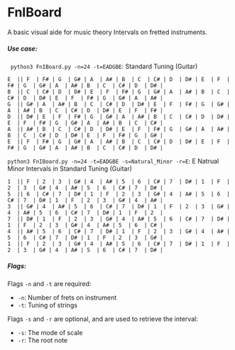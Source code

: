 # FnIBoard
A basic visual aide for music theory Intervals on fretted instruments.

##### Use case:

` python3 FnIBoard.py -n=24 -t=EADGBE`: Standard Tuning (Guitar)
```
E  || F  | F# | G  | G# | A  | A# | B  | C  | C# | D  | D# | E  | F  | F# | G  | G# | A  | A# | B  | C  | C# | D  | D# |
B  || C  | C# | D  | D# | E  | F  | F# | G  | G# | A  | A# | B  | C  | C# | D  | D# | E  | F  | F# | G  | G# | A  | A# |
G  || G# | A  | A# | B  | C  | C# | D  | D# | E  | F  | F# | G  | G# | A  | A# | B  | C  | C# | D  | D# | E  | F  | F# |
D  || D# | E  | F  | F# | G  | G# | A  | A# | B  | C  | C# | D  | D# | E  | F  | F# | G  | G# | A  | A# | B  | C  | C# |
A  || A# | B  | C  | C# | D  | D# | E  | F  | F# | G  | G# | A  | A# | B  | C  | C# | D  | D# | E  | F  | F# | G  | G# |
E  || F  | F# | G  | G# | A  | A# | B  | C  | C# | D  | D# | E  | F  | F# | G  | G# | A  | A# | B  | C  | C# | D  | D# |
```

`python3 FnIBoard.py -n=24 -t=EADGBE -s=Natural_Minor -r=E`: E Natrual Minor Intervals in Standard Tuning (Guitar)
```
1  || F  | 2  | 3  | G# | 4  | A# | 5  | 6  | C# | 7  | D# | 1  | F  | 2  | 3  | G# | 4  | A# | 5  | 6  | C# | 7  | D# |
5  || 6  | C# | 7  | D# | 1  | F  | 2  | 3  | G# | 4  | A# | 5  | 6  | C# | 7  | D# | 1  | F  | 2  | 3  | G# | 4  | A# |
3  || G# | 4  | A# | 5  | 6  | C# | 7  | D# | 1  | F  | 2  | 3  | G# | 4  | A# | 5  | 6  | C# | 7  | D# | 1  | F  | 2  |
7  || D# | 1  | F  | 2  | 3  | G# | 4  | A# | 5  | 6  | C# | 7  | D# | 1  | F  | 2  | 3  | G# | 4  | A# | 5  | 6  | C# |
4  || A# | 5  | 6  | C# | 7  | D# | 1  | F  | 2  | 3  | G# | 4  | A# | 5  | 6  | C# | 7  | D# | 1  | F  | 2  | 3  | G# |
1  || F  | 2  | 3  | G# | 4  | A# | 5  | 6  | C# | 7  | D# | 1  | F  | 2  | 3  | G# | 4  | A# | 5  | 6  | C# | 7  | D# |
```

##### Flags:
Flags `-n` and `-t` are required:
* `-n`: Number of frets on instrument
* `-t`: Tuning of strings

Flags `-s` and `-r` are optional, and are used to retrieve the interval:
* `-s`: The mode of scale
* `-r`: The root note
